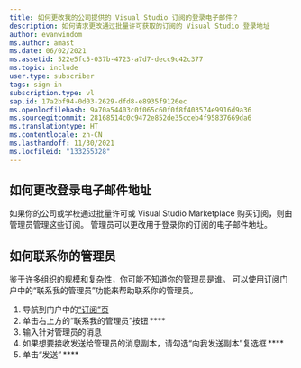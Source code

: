 ```yaml
---
title: 如何更改我的公司提供的 Visual Studio 订阅的登录电子邮件？
description: 如何请求更改通过批量许可获取的订阅的 Visual Studio 登录地址
author: evanwindom
ms.author: amast
ms.date: 06/02/2021
ms.assetid: 522e5fc5-037b-4723-a7d7-decc9c42c377
ms.topic: include
user.type: subscriber
tags: sign-in
subscription.type: vl
sap.id: 17a2bf94-0d03-2629-dfd8-e8935f9126ec
ms.openlocfilehash: 9a70a54403c0f065c60f0f8f403574e9916d9a36
ms.sourcegitcommit: 28168514c0c9472e852de35cceb4f95837669da6
ms.translationtype: HT
ms.contentlocale: zh-CN
ms.lasthandoff: 11/30/2021
ms.locfileid: "133255328"
---
```

## <a name="how-to-change-your-sign-in-email-address"></a>如何更改登录电子邮件地址

如果你的公司或学校通过批量许可或 Visual Studio Marketplace 购买订阅，则由管理员管理这些订阅。 管理员可以更改用于登录你的订阅的电子邮件地址。  

## <a name="how-to-contact-your-admin"></a>如何联系你的管理员 

鉴于许多组织的规模和复杂性，你可能不知道你的管理员是谁。 可以使用订阅门户中的“联系我的管理员”功能来帮助联系你的管理员。 

1. 导航到门户中的[“订阅”页](https://my.visualstudio.com/subscriptions)  
2. 单击右上方的“联系我的管理员”按钮 ****  
3. 输入针对管理员的消息
4. 如果想要接收发送给管理员的消息副本，请勾选“向我发送副本”复选框 ****   
5. 单击“发送” ****